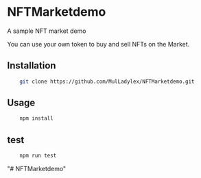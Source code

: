 # NFTMarketdemo
A sample NFT market demo

You can use your own token to buy and sell NFTs on the Market.
## Installation
```bash
    git clone https://github.com/MulLadylex/NFTMarketdemo.git
```

## Usage

```bash
    npm install
```

## test

```bash
    npm run test
```

"# NFTMarketdemo" 
